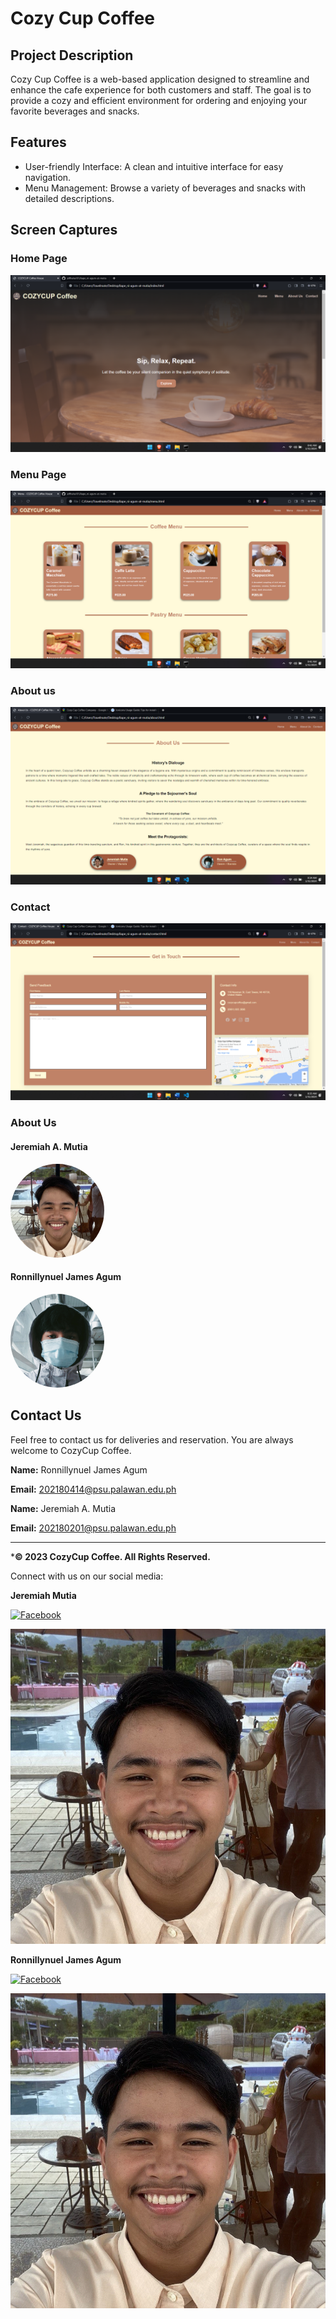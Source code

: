 # Cozy Cup Coffee 

## Project Description 
Cozy Cup Coffee is a web-based application designed to streamline and enhance the cafe experience for both customers and staff. The goal is to provide a cozy and efficient environment for ordering and enjoying your favorite beverages and snacks.

## Features 
- User-friendly Interface: A clean and intuitive interface for easy navigation.
- Menu Management: Browse a variety of beverages and snacks with detailed descriptions.

## Screen Captures 

### Home Page
![HomePage](images/home.png)

### Menu Page
![MenuPage](images/menu.png)

### About us
![AboutPage](images/about.png)

### Contact
![ContactPage](images/contact.png)

### About Us

#### Jeremiah A. Mutia
<a href="https://github.com/jeffhaha101">
    <img src="images/jeff.jpg" alt="Jeff's Image" width="150" style="border-radius: 50%;">
</a>

#### Ronnillynuel James Agum
<a href="https://github.com/rondonbrij">
    <img src="images/pfp.jpg" alt="Ron's Image" width="150" style="border-radius: 50%;">
</a>

## Contact Us

Feel free to contact us for deliveries and reservation. You are always welcome to CozyCup Coffee.

 **Name:** Ronnillynuel James Agum

 **Email:** 202180414@psu.palawan.edu.ph

 **Name:** Jeremiah A. Mutia

 **Email:** 202180201@psu.palawan.edu.ph

 --- 

***&copy; 2023 CozyCup Coffee. All Rights Reserved.**

Connect with us on our social media:

**Jeremiah Mutia**

[![Facebook](images/jfb.png)](https://www.facebook.com/jeremiah.mutia.03)

[![Github](images/jeff.jpg)](https://github.com/jeffhaha101)

**Ronnillynuel James Agum**

[![Facebook](images/rfb.png)](https://www.facebook.com/ronxxxron)

[![Github](images/jeff.jpg)](https://github.com/rondonbrij)


